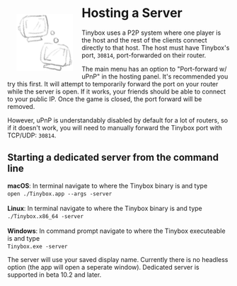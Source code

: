 # Hosting a Server<img src=../.export_exclude/docs-hosting-icon.png align="left" width="128px" style="padding: 20px">

Tinybox uses a P2P system where one player is the host and the rest of the clients connect directly to that host. The host must have Tinybox's port, `30814`, port-forwarded on their router.

The main menu has an option to "Port-forward w/ uPnP" in the hosting panel. It's recommended you try this first. It will attempt to temporarily forward the port on your router while the server is open. If it works, your friends should be able to connect to your public IP. Once the game is closed, the port forward will be removed.

However, uPnP is understandably disabled by default for a lot of routers, so if it doesn't work, you will need to manually forward the Tinybox port with TCP/UDP: `30814`.

## Starting a dedicated server from the command line

**macOS**: In terminal navigate to where the Tinybox binary is and type <br>`open ./Tinybox.app --args -server`<br><br>
**Linux**: In terminal navigate to where the Tinybox binary is and type <br>`./Tinybox.x86_64 -server`<br><br>
**Windows**: In command prompt navigate to where the Tinybox executeable is and type <br>`Tinybox.exe -server`

The server will use your saved display name. Currently there is no headless option (the app will open a seperate window). Dedicated server is supported in beta 10.2 and later.